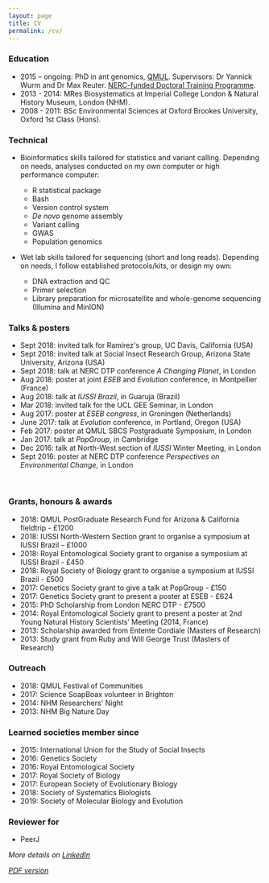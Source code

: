 ```yaml
---
layout: page
title: CV
permalink: /cv/
---
```

### Education

- 2015 – ongoing: PhD in ant genomics, [QMUL](https://www.qmul.ac.uk/sbcs/staff/emelinefavreau.html). Supervisors: Dr Yannick Wurm and Dr Max Reuter. [NERC-funded Doctoral Training Programme](https://london-nerc-dtp.org/).
- 2013 - 2014: MRes Biosystematics at Imperial College London & Natural History Museum, London (NHM).
- 2008 - 2011: BSc Environmental Sciences at Oxford Brookes University, Oxford 1st Class (Hons).

### Technical
- Bioinformatics skills tailored for statistics and variant calling. Depending on needs, analyses conducted on my own computer or high performance computer:
   - R statistical package
   - Bash
   - Version control system
   - _De novo_ genome assembly
   - Variant calling
   - GWAS
   - Population genomics

- Wet lab skills tailored for sequencing (short and long reads). Depending on needs, I follow established protocols/kits, or design my own:
   - DNA extraction and QC
   - Primer selection
   - Library preparation for microsatellite and whole-genome sequencing (Illumina and MinION)



### Talks & posters
- Sept 2018: invited talk for Ramírez's group, UC Davis, California (USA)
- Sept 2018: invited talk at Social Insect Research Group, Arizona State University, Arizona (USA)
- Sept 2018: talk at NERC DTP conference _A Changing Planet_, in London
- Aug 2018: poster at joint _ESEB_ and _Evolution_ conference, in Montpellier (France)
- Aug 2018: talk at _IUSSI Brazil_, in Guaruja (Brazil)
- Mar 2018: invited talk for the UCL GEE Seminar, in London
- Aug 2017: poster at _ESEB congress_, in Groningen (Netherlands)
- June 2017: talk at _Evolution_ conference, in Portland, Oregon (USA)
- Feb 2017: poster at QMUL SBCS Postgraduate Symposium, in London
- Jan 2017: talk at _PopGroup_, in Cambridge
- Dec 2016: talk at North-West section of _IUSSI_ Winter Meeting, in London
- Sept 2016: poster at NERC DTP conference _Perspectives on Environmental Change_, in London

 
### Grants, honours & awards
- 2018: QMUL PostGraduate Research Fund for Arizona &  California fieldtrip - £1200
- 2018: IUSSI North-Western Section grant to organise a symposium at IUSSI Brazil – £1000
- 2018: Royal Entomological Society grant to organise a symposium at IUSSI Brazil - £450
- 2018: Royal Society of Biology grant to organise a symposium at IUSSI Brazil - £500
- 2017: Genetics Society grant to give a talk at PopGroup - £150
- 2017: Genetics Society grant to present a poster at ESEB - £624
- 2015: PhD Scholarship from London NERC DTP - £7500
- 2014: Royal Entomological Society grant to present a poster at 2nd Young Natural History Scientists’ Meeting (2014, France)
- 2013: Scholarship awarded from Entente Cordiale (Masters of Research)
- 2013: Study grant from Ruby and Will George Trust (Masters of Research)
 

### Outreach
- 2018: QMUL Festival of Communities
- 2017: Science SoapBoax volunteer in Brighton
- 2014: NHM Researchers' Night
- 2013: NHM Big Nature Day


### Learned societies member since
- 2015: International Union for the Study of Social Insects
- 2016: Genetics Society
- 2016: Royal Entomological Society
- 2017: Royal Society of Biology
- 2017: European Society of Evolutionary Biology
- 2018: Society of Systematics Biologists
- 2019: Society of Molecular Biology and Evolution

### Reviewer for
- PeerJ



_More details on [LinkedIn](https://www.linkedin.com/in/emelinefavreau/)_

_[PDF version](assets/Emeline_Favreau_cv_2019.pdf)_
